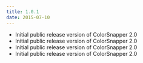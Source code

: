 ```yaml
---
title: 1.0.1
date: 2015-07-10
---
```


- Initial public release version of ColorSnapper 2.0 
- Initial public release version of ColorSnapper 2.0 
- Initial public release version of ColorSnapper 2.0 
- Initial public release version of ColorSnapper 2.0 

